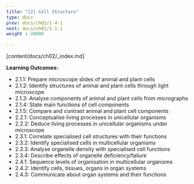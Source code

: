 ```yaml
---
title: "[2] Cell Structure"
type: docs
prev: docs/ch01/1-4-1
next: docs/ch02/2-1-1
weight : 20000

---
```

[content/docs/ch02/_index.md]

**Learning Outcomes:**
- 2.1.1: Prepare microscope slides of animal and plant cells
- 2.1.2: Identify structures of animal and plant cells through light microscope  
- 2.1.3: Analyse components of animal and plant cells from micrographs
- 2.1.4: State main functions of cell components
- 2.1.5: Compare and contrast animal and plant cell components
- 2.2.1: Conceptualise living processes in unicellular organisms
- 2.2.2: Deduce living processes in unicellular organisms under microscope
- 2.3.1: Correlate specialised cell structures with their functions
- 2.3.2: Identify specialised cells in multicellular organisms
- 2.3.3: Analyse organelle density with specialised cell functions
- 2.3.4: Describe effects of organelle deficiency/failure
- 2.4.1: Sequence levels of organisation in multicellular organisms
- 2.4.2: Identify cells, tissues, organs in organ systems
- 2.4.3: Communicate about organ systems and their functions